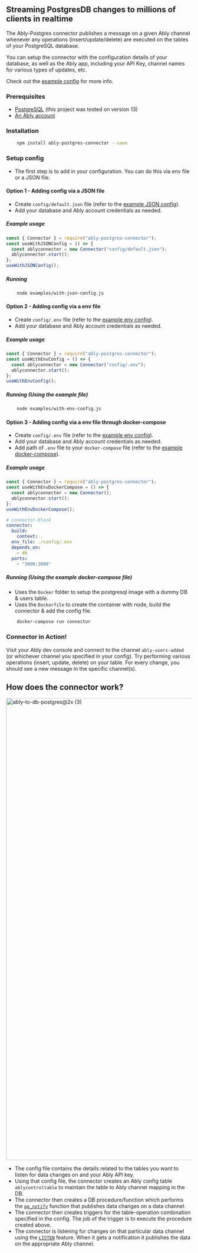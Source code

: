 ## Streaming PostgresDB changes to millions of clients in realtime

The Ably-Postgres connector publishes a message on a given Ably channel whenever any operations (insert/update/delete) are executed on the tables of your PostgreSQL database.

You can setup the connector with the configuration details of your database, as well as the Ably app, including your API Key, channel names for various types of updates, etc.

Check out the [example config](config/default.json) for more info.

### Prerequisites

- [PostgreSQL](https://www.postgresql.org/) (this project was tested on version 13)
- [An Ably account](https://ably.com/)

### Installation

```sh
    npm install ably-postgres-connector --save
```

### Setup config

- The first step is to add in your configuration. You can do this via env file or a JSON file.

#### Option 1 - Adding config via a JSON file

- Create `config/default.json` file (refer to the [example JSON config](config/default.json)).
- Add your database and Ably account credentials as needed.

##### Example usage

```javascript
const { Connector } = require("ably-postgres-connector");
const useWithJSONConfig = () => {
  const ablyconnector = new Connector("config/default.json");
  ablyconnector.start();
};
useWithJSONConfig();
```

##### Running

```sh
    node examples/with-json-config.js
```

#### Option 2 - Adding config via a env file

- Create `config/.env` file (refer to the [example env config](config/.env)).
- Add your database and Ably account credentials as needed.

##### Example usage

```javascript
const { Connector } = require("ably-postgres-connector");
const useWithEnvConfig = () => {
  const ablyconnector = new Connector("config/.env");
  ablyconnector.start();
};
useWithEnvConfig();
```

##### Running (Using the example file)

```sh
    node examples/with-env-config.js
```

#### Option 3 - Adding config via a env file through docker-compose

- Create `config/.env` file (refer to the [example env config](config/.env)).
- Add your database and Ably account credentials as needed.
- Add path of `.env` file to your `docker-compose` file (refer to the [example docker-compose](docker-compose.yml)).

##### Example usage

```javascript
const { Connector } = require("ably-postgres-connector");
const useWithEnvDockerCompose = () => {
  const ablyconnector = new Connector();
  ablyconnector.start();
};
useWithEnvDockerCompose();
```

```yaml
# connector-block
connector:
  build:
    context: .
  env_file: ./config/.env
  depends_on:
    - db
  ports:
    - "3000:3000"
```

##### Running (Using the example docker-compose file)

- Uses the `Docker` folder to setup the postgresql image with a dummy DB & users table.
- Uses the `Dockerfile` to create the container with node, build the connector & add the config file.

```sh
    docker-compose run connector
```

### Connector in Action!

Visit your Ably dev console and connect to the channel `ably-users-added` (or whichever channel you specified in your config). Try performing various operations (insert, update, delete) on your table. For every change, you should see a new message in the specific channel(s).

## How does the connector work?

<img width="1252" alt="ably-to-db-postgres@2x (3)" src="https://user-images.githubusercontent.com/5900152/131161607-cf4ff6d9-f6d6-45c9-9a3e-caa9d26a8b51.png">

- The config file contains the details related to the tables you want to listen for data changes on and your Ably API key.
- Using that config file, the connector creates an Ably config table `ablycontroltable` to maintain the table to Ably channel mapping in the DB.
- The connector then creates a DB procedure/function which performs the [`pg_notify`](https://www.postgresql.org/docs/current/sql-notify.html) function that publishes data changes on a data channel.
- The connector then creates triggers for the table-operation combination specified in the config. The job of the trigger is to execute the procedure created above.
- The connector is listening for changes on that particular data channel using the [`LISTEN`](https://www.postgresql.org/docs/current/sql-listen.html) feature. When it gets a notification it publishes the data on the appropriate Ably channel.
